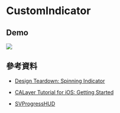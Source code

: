 # CustomIndicator
## Demo
![](https://www.dropbox.com/s/v2a33utecnxy8zz/DemoGif.gif?dl=0)

## 參考資料
* [Design Teardown: Spinning Indicator](http://blog.matthewcheok.com/design-teardown-spinning-indicator)

* [CALayer Tutorial for iOS: Getting Started](https://www.raywenderlich.com/169004/calayer-tutorial-ios-getting-started)
* [SVProgressHUD](https://github.com/SVProgressHUD/SVProgressHUD)
